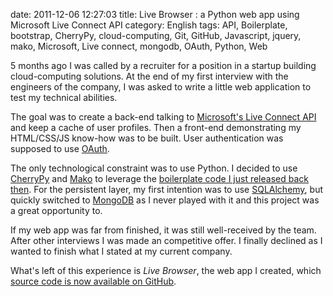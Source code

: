date: 2011-12-06 12:27:03
title: Live Browser : a Python web app using Microsoft Live Connect API
category: English
tags: API, Boilerplate, bootstrap, CherryPy, cloud-computing, Git, GitHub, Javascript, jquery, mako, Microsoft, Live connect, mongodb, OAuth, Python, Web

5 months ago I was called by a recruiter for a position in a startup building cloud-computing solutions. At the end of my first interview with the engineers of the company, I was asked to write a little web application to test my technical abilities.

The goal was to create a back-end talking to [Microsoft's Live Connect API](http://msdn.microsoft.com/windowslive) and keep a cache of user profiles. Then a front-end demonstrating my HTML/CSS/JS know-how was to be built. User authentication was supposed to use [OAuth](http://oauth.net).

The only technological constraint was to use Python. I decided to use [CherryPy](http://cherrypy.org) and [Mako](http://www.makotemplates.org) to leverage the [boilerplate code I just released back then](http://kevin.deldycke.com/2011/08/cherrypy-mako-formish-ooop-boilerplate/). For the persistent layer, my first intention was to use [SQLAlchemy](http://www.sqlalchemy.org), but quickly switched to [MongoDB](http://www.mongodb.org) as I never played with it and this project was a great opportunity to.

If my web app was far from finished, it was still well-received by the team. After other interviews I was made an competitive offer. I finally declined as I wanted to finish what I stated at my current company.

What's left of this experience is _Live Browser_, the web app I created, which [source code is now available on GitHub](https://github.com/kdeldycke/live_browser).

